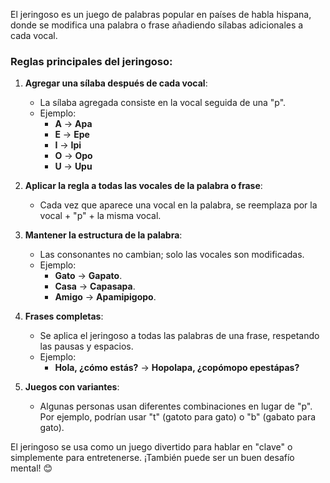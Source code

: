 El jeringoso es un juego de palabras popular en países de habla hispana, donde se modifica una palabra o frase añadiendo sílabas adicionales a cada vocal.

### Reglas principales del jeringoso:

1. **Agregar una sílaba después de cada vocal**:

   - La sílaba agregada consiste en la vocal seguida de una "p".
   - Ejemplo:
     - **A** → **Apa**
     - **E** → **Epe**
     - **I** → **Ipi**
     - **O** → **Opo**
     - **U** → **Upu**

2. **Aplicar la regla a todas las vocales de la palabra o frase**:

   - Cada vez que aparece una vocal en la palabra, se reemplaza por la vocal + "p" + la misma vocal.

3. **Mantener la estructura de la palabra**:

   - Las consonantes no cambian; solo las vocales son modificadas.
   - Ejemplo:
     - **Gato** → **Gapato**.
     - **Casa** → **Capasapa**.
     - **Amigo** → **Apamipigopo**.

4. **Frases completas**:

   - Se aplica el jeringoso a todas las palabras de una frase, respetando las pausas y espacios.
   - Ejemplo:
     - **Hola, ¿cómo estás?** → **Hopolapa, ¿copómopo epestápas?**

5. **Juegos con variantes**:
   - Algunas personas usan diferentes combinaciones en lugar de "p". Por ejemplo, podrían usar "t" (gatoto para gato) o "b" (gabato para gato).

El jeringoso se usa como un juego divertido para hablar en "clave" o simplemente para entretenerse. ¡También puede ser un buen desafío mental! 😊
